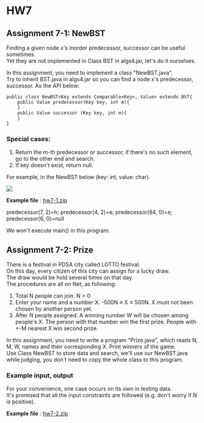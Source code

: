 # HW7

## Assignment 7-1: NewBST

Finding a given node x's inorder predecessor, successor can be useful sometimes. <br/>
Yet they are not implemented in Class BST in algs4.jar, let's do it ourselves. <br/>
 
In this assignment, you need to implement a class "NewBST.java". <br/>
Try to inherit BST.java in algs4.jar so you can find a node x's predecessor, successor. As the API below:

```
public class NewBST<Key extends Comparable<Key>, Value> extends BST{
    public Value predecessor(Key key, int m){
    }
    public Value successor (Key key, int m){ 
    }
}
```

### Special cases:
1. Return the m-th predecessor or successor, if there's no such element, go to the other end and search.
2. If key doesn't exist, return null.
 
For example, in the NewBST below (key: int, value: char).

![](https://github.com/andrewkgs/PDSA/blob/master/hw7/hw7-2.)

**Example file** : [hw7-1.zip](https://github.com/andrewkgs/PDSA/blob/master/hw7/BST.jpg)

predecessor(7, 2)=h; predecessor(4, 2)=e; predecessor(84, 0)=e; predecessor(6, 0)=null
 
We won't execute main() in this program.

## Assignment 7-2: Prize

There is a festival in PDSA city called LOTTO festival. <br/>
On this day, every citizen of this city can assign for a lucky draw. <br/>
The draw would be hold several times on that day. <br/>
The procedures are all on Net, as following:
1.  Total N people can join. N > 0
2.  Enter your name and a number X. -500N ≤ X ≤ 500N. X must not been chosen by another person yet.
3.  After N people assigned. A winning number W will be chosen among people's X. The person with that number win the first prize. People with +-M nearest X win second prize.
 
In this assignment, you need to write a program "Prize.java", which reads N, M, W, names and their corresponding X. Print winners of the game. <br/>
Use Class NewBST to store data and search, we'll use our NewBST.java while judging, you don't need to copy the whole class to this program. <br/>
 
### Example input, output
 
For your convenience, one case occurs on its own in testing data. <br/>
It's promised that all the input constraints are followed (e.g. don't worry if N is positive).

**Example file** : [hw7-2.zip](https://github.com/andrewkgs/PDSA/blob/master/hw7/hw7-2.zip)

